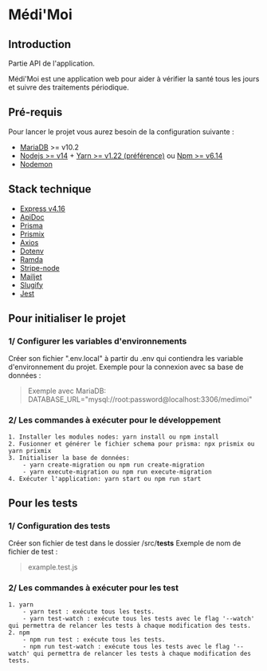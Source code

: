 # Médi'Moi

## Introduction
Partie API de l'application.

Médi'Moi est une application web pour aider à vérifier la santé tous les jours et suivre des traitements périodique.

## Pré-requis
Pour lancer le projet vous aurez besoin de la configuration suivante :
* [MariaDB](https://mariadb.com/kb/en/where-to-download-mariadb/#the-latest-packages) >= v10.2
* [Nodejs >= v14](https://nodejs.org/en/download/) + [Yarn >= v1.22 (préférence)](https://yarnpkg.com/getting-started/install) ou [Npm >= v6.14](https://www.npmjs.com/)
* [Nodemon](https://www.npmjs.com/package/nodemon)

## Stack technique
* [Express v4.16](https://expressjs.com/fr/)
* [ApiDoc](https://apidocjs.com/)
* [Prisma](https://www.prisma.io/docs/)
* [Prismix](https://github.com/jamiepine/prismix)
* [Axios](https://axios-http.com/)
* [Dotenv](https://www.npmjs.com/package/dotenv)
* [Ramda](https://ramdajs.com/)
* [Stripe-node](https://github.com/stripe/stripe-node)
* [Mailjet](https://fr.mailjet.com/)
* [Slugify](https://www.npmjs.com/package/slugify)
* [Jest](https://jestjs.io/fr/docs/getting-started)

## Pour initialiser le projet

### 1/ Configurer les variables d'environnements
 Créer son fichier ".env.local" à partir du .env qui contiendra les variable d'environnement du projet. 
 Exemple pour la connexion avec sa base de données :
> Exemple avec MariaDB: DATABASE_URL="mysql://root:password@localhost:3306/medimoi"

### 2/ Les commandes à exécuter pour le développement
```
1. Installer les modules nodes: yarn install ou npm install 
2. Fusionner et générer le fichier schema pour prisma: npx prismix ou yarn prixmix
3. Initialiser la base de données:
    - yarn create-migration ou npm run create-migration
    - yarn execute-migration ou npm run execute-migration
4. Exécuter l'application: yarn start ou npm run start
```

## Pour les tests

### 1/ Configuration des tests
 Créer son fichier de test dans le dossier /src/__tests__
 Exemple de nom de fichier de test :
> example.test.js

### 2/ Les commandes à exécuter pour les test
```
1. yarn
    - yarn test : exécute tous les tests.
    - yarn test-watch : exécute tous les tests avec le flag '--watch' qui permettra de relancer les tests à chaque modification des tests.
2. npm 
    - npm run test : exécute tous les tests.
    - npm run test-watch : exécute tous les tests avec le flag '--watch' qui permettra de relancer les tests à chaque modification des tests.
```